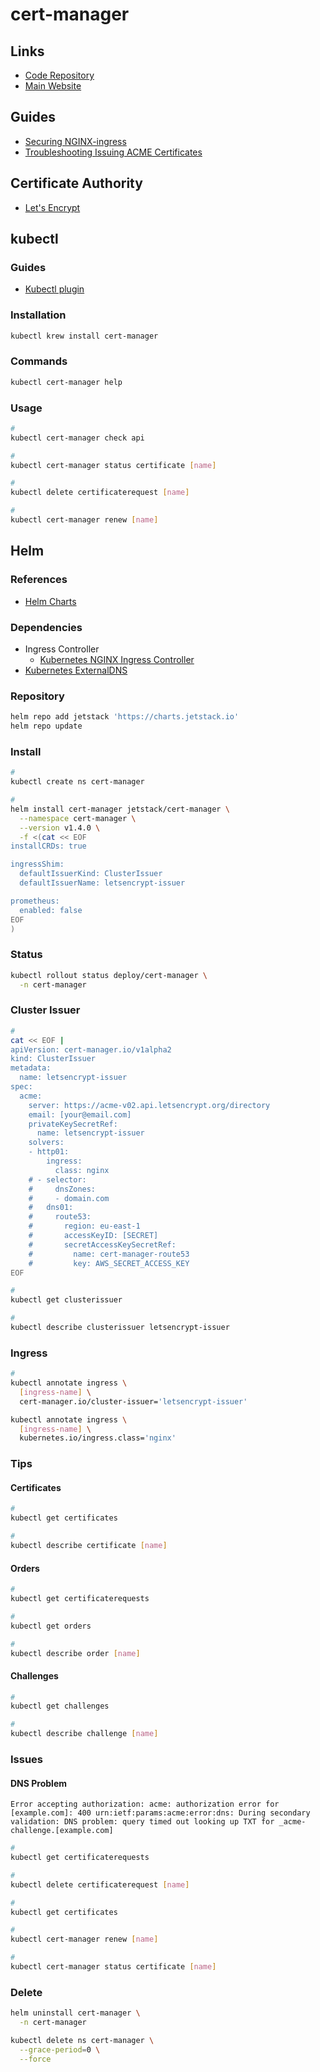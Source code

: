 # cert-manager

<!--
kubectl patch ingress/mobilecapture-mobile-capture -p '{"metadata":{"annotations":{"cert-manager.io/issuer":"letsencrypt-prod"}}}'

https://github.com/Thakurvaibhav/k8s/tree/master/cert-manager

https://github.com/kubernetes-up-and-running/kuard
-->

## Links

- [Code Repository](https://github.com/jetstack/cert-manager)
- [Main Website](https://cert-manager.io/)

## Guides

- [Securing NGINX-ingress](https://cert-manager.io/docs/tutorials/acme/ingress/)
- [Troubleshooting Issuing ACME Certificates](https://cert-manager.io/docs/faq/acme/)

## Certificate Authority

- [Let's Encrypt](/letsencrypt.md)

## kubectl

### Guides

- [Kubectl plugin](https://cert-manager.io/next-docs/usage/kubectl-plugin/)

### Installation

```sh
kubectl krew install cert-manager
```

### Commands

```sh
kubectl cert-manager help
```

### Usage

```sh
#
kubectl cert-manager check api

#
kubectl cert-manager status certificate [name]

#
kubectl delete certificaterequest [name]

#
kubectl cert-manager renew [name]
```

## Helm

### References

- [Helm Charts](https://github.com/jetstack/cert-manager/tree/master/deploy/charts/cert-manager)

### Dependencies

- Ingress Controller
  - [Kubernetes NGINX Ingress Controller](/kubernetes/ingress-controllers/ingress-nginx/README.md#helm)
- [Kubernetes ExternalDNS](/kubernetes/kubernetes-external-dns.md#helm)

### Repository

```sh
helm repo add jetstack 'https://charts.jetstack.io'
helm repo update
```

### Install

```sh
#
kubectl create ns cert-manager

#
helm install cert-manager jetstack/cert-manager \
  --namespace cert-manager \
  --version v1.4.0 \
  -f <(cat << EOF
installCRDs: true

ingressShim:
  defaultIssuerKind: ClusterIssuer
  defaultIssuerName: letsencrypt-issuer

prometheus:
  enabled: false
EOF
)
```

### Status

```sh
kubectl rollout status deploy/cert-manager \
  -n cert-manager
```

### Cluster Issuer

```sh
#
cat << EOF |
apiVersion: cert-manager.io/v1alpha2
kind: ClusterIssuer
metadata:
  name: letsencrypt-issuer
spec:
  acme:
    server: https://acme-v02.api.letsencrypt.org/directory
    email: [your@email.com]
    privateKeySecretRef:
      name: letsencrypt-issuer
    solvers:
    - http01:
        ingress:
          class: nginx
    # - selector:
    #     dnsZones:
    #     - domain.com
    #   dns01:
    #     route53:
    #       region: eu-east-1
    #       accessKeyID: [SECRET]
    #       secretAccessKeySecretRef:
    #         name: cert-manager-route53
    #         key: AWS_SECRET_ACCESS_KEY
EOF

#
kubectl get clusterissuer

#
kubectl describe clusterissuer letsencrypt-issuer
```

<!-- ####

Identity and Access Management (IAM) -> Users -> letsencrypt-issuer
Identity and Access Management (IAM) -> Policies -> letsencrypt-issuer

```sh
cat << EOF > ./letsencrypt-issuer.json
{
  "Version": "2012-10-17",
  "Statement": [
    {
      "Effect": "Allow",
      "Action": "route53:GetChange",
      "Resource": "arn:aws:route53:::change/*"
    },
    {
      "Effect": "Allow",
      "Action": "route53:ChangeResourceRecordSets",
      "Resource": "arn:aws:route53:::hostedzone/*"
    },
    {
      "Effect": "Allow",
      "Action": "route53:ListHostedZonesByName",
      "Resource": "*"
    }
  ]
}
EOF
``` -->

### Ingress

```sh
#
kubectl annotate ingress \
  [ingress-name] \
  cert-manager.io/cluster-issuer='letsencrypt-issuer'

kubectl annotate ingress \
  [ingress-name] \
  kubernetes.io/ingress.class='nginx'
```

<!--
letsencrypt-issuer
letsencrypt-wildcard
letsencrypt-staging
letsencrypt-prod
-->

### Tips

#### Certificates

```sh
#
kubectl get certificates

#
kubectl describe certificate [name]
```

#### Orders

```sh
#
kubectl get certificaterequests

#
kubectl get orders

#
kubectl describe order [name]
```

#### Challenges

```sh
#
kubectl get challenges

#
kubectl describe challenge [name]
```

### Issues

<!-- ####

```log
The certificate request has failed to complete and will be retried: Failed to wait for order resource "[name]" to become ready: order is in "invalid" state:
```

TODO -->

#### DNS Problem

```log
Error accepting authorization: acme: authorization error for [example.com]: 400 urn:ietf:params:acme:error:dns: During secondary validation: DNS problem: query timed out looking up TXT for _acme-challenge.[example.com]
```

```sh
#
kubectl get certificaterequests

#
kubectl delete certificaterequest [name]

#
kubectl get certificates

#
kubectl cert-manager renew [name]

#
kubectl cert-manager status certificate [name]
```

### Delete

```sh
helm uninstall cert-manager \
  -n cert-manager

kubectl delete ns cert-manager \
  --grace-period=0 \
  --force
```
